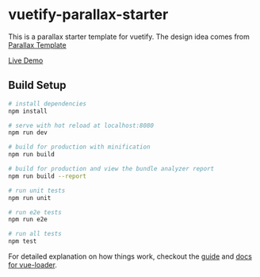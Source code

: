 # vuetify-parallax-starter

This is a parallax starter template for vuetify. The design idea comes from 
[Parallax Template](http://materializecss.com/templates/parallax-template/preview.html)

[Live Demo](https://codepen.io/vwxyzjn/pen/gxzgaJ)

## Build Setup

``` bash
# install dependencies
npm install

# serve with hot reload at localhost:8080
npm run dev

# build for production with minification
npm run build

# build for production and view the bundle analyzer report
npm run build --report

# run unit tests
npm run unit

# run e2e tests
npm run e2e

# run all tests
npm test
```

For detailed explanation on how things work, checkout the [guide](http://vuejs-templates.github.io/webpack/) and [docs for vue-loader](http://vuejs.github.io/vue-loader).
